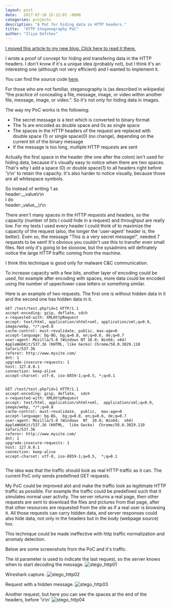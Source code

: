 ```yaml
---
layout: post
date:   2017-07-10 15:12:01 -0600
categories: projects
description: "A PoC for hiding data in HTTP headers."
title:  "HTTP Steganography PoC"
author: "Iliya Dafchev"
---
```


[I moved this article to my new blog. Click here to read it there.](https://idafchev.github.io/blog/http_steganography/)  

I wrote a proof of concept for hiding and transfering data in the HTTP headers. I don't know if it's a unique idea (probably not), but I think it's an interesting one (although not very efficient) and I wanted to implement it.

You can find the source code [here](https://github.com/idafchev/stego_http).

For those who are not familiar, steganography is (as described in wikipedia) "the practice of concealing a file, message, image, or video within another file, message, image, or video.". So it's not only for hiding data in images.

The way my PoC works is the following:  
- The secret message is a text which is converted to binary format  
- The 1s are encoded as double space and 0s as single space  
- The spaces in the HTTP headers of the request are replaced with double space (1) or single space(0) (no change), depending on the current bit of the binary message  
- If the message is too long, multiple HTTP requests are sent  

Actually the first space in the header (the one after the colon) isn't used for hiding data, because it's visually easy to notice when there are two spaces. That's why I add a space (0) or double space(1) to all headers right before '\r\n' to retain the capacity. It's also harder to notice visually, because those are all whitespace symbols.

So instead of writing 1 as  
header:\_\_value\r\n  
I do  
header:\_value\_\_\r\n  

There aren't many spaces in the HTTP requests and headers, so the capacity (number of bits I could hide in a request) and throughput are really low. For my tests I used every header I could think of to maximize the capacity of the request (also, the longer the 'user-agent' header is, the better). Even so, the message "This is a very secret message!", needed 7 requests to be sent! It's obvious you couldn't use this to transfer even small files. Not only it's going to be sloooow, but the sysadmins will definately notice the large HTTP traffic coming from the machine. 

I think this technique is good only for malware C&C communication.

To increase capacity with a few bits, another layer of encoding could be used, for example after encoding with spaces, more data could be encoded using the number of upper/lower case letters or something similar.

Here is an example of two requests. The first one is without hidden data in it and the second one has hidden data in it.
```
GET /test/test.php?id=1 HTTP/1.1
accept-encoding: gzip, deflate, sdch
x-requested-with: XMLHttpRequest
accept: text/html, application/xhtml+xml, application/xml;q=0.9, image/webp, */*;q=0.8
cache-control: must-revalidate, public, max-age=0
accept-language: bg-BG, bg;q=0.8, en;q=0.6, de;q=0.7
user-agent: Mozilla/5.0 (Windows NT 10.0; Win64; x64) AppleWebKit/537.36 (KHTML, like Gecko) Chrome/58.0.3029.110 Safari/537.36
referer: http://www.mysite.com/
dnt: 1
upgrade-insecure-requests: 1
host: 127.0.0.1
connection: keep-alive
accept-charset: utf-8, iso-8859-1;q=0.5, *;q=0.1


```

```
GET /test/test.php?id=1 HTTP/1.1
accept-encoding: gzip, deflate,  sdch 
x-requested-with: XMLHttpRequest  
accept: text/html, application/xhtml+xml,  application/xml;q=0.9, image/webp, */*;q=0.8 
cache-control: must-revalidate,  public,  max-age=0 
accept-language: bg-BG,  bg;q=0.8, en;q=0.6, de;q=0.7 
user-agent: Mozilla/5.0 (Windows  NT  10.0; Win64;  x64) AppleWebKit/537.36 (KHTML,  like Gecko)  Chrome/58.0.3029.110  Safari/537.36  
referer: http://www.mysite.com/ 
dnt: 1 
upgrade-insecure-requests: 1  
host: 127.0.0.1  
connection: keep-alive 
accept-charset: utf-8, iso-8859-1;q=0.5,  *;q=0.1 


```
The idea was that the traffic should look as real HTTP traffic as it can. The current PoC only sends predefined GET requests.

My PoC could be improved alot and make the traffic look as legitimate HTTP traffic as possible. For example the traffic could be predefined such that it simulates normal user activity. The server returns a real page, then other requests are sent to download the files and pictures from that page, after that other resources are requested from the site as if a real user is browsing it. All those requests can carry hidden data, and server responses could also hide data, not only in the headers but in the body (webpage source) too.

This technique could be made ineffective with http traffic normalization and anomaly detection.

Below are some screenshots from the PoC and it's traffic.

The id parameter is used to indicate the last request, so the server knows when to start decoding the message.
![stego_http01](/images/stego_http/stego_http01.png)

Wireshark capture.
![stego_http02](/images/stego_http/stego_http02.png)

Request with a hidden message.
![stego_http03](/images/stego_http/stego_http03.png)

Another request, but here you can see the spaces at the end of the headers, before '\r\n'
![stego_http04](/images/stego_http/stego_http04.png)
